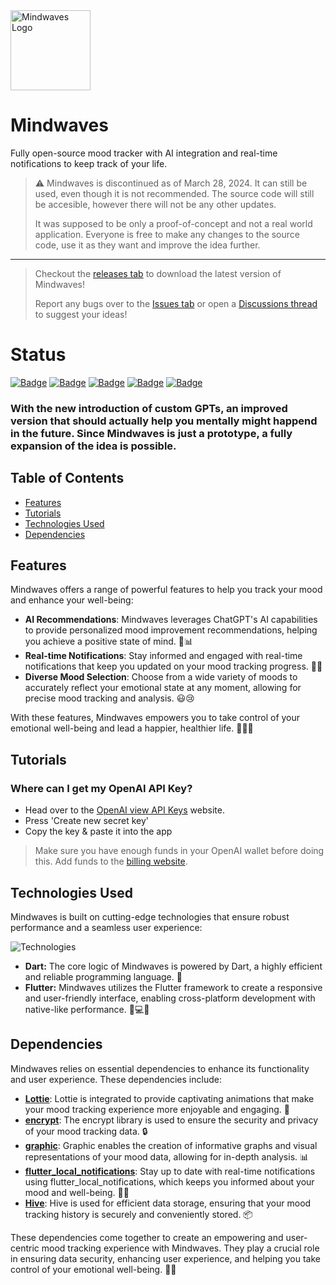<img src="https://i.imgur.com/yjA4qfE.png" alt="Mindwaves Logo" width="128" height="128">

# Mindwaves

Fully open-source mood tracker with AI integration and real-time notifications to keep track of your life.

> ⚠️ Mindwaves is discontinued as of March 28, 2024. It can still be used, even though it is not recommended. The source code will still be accesible, however there will not be any other updates.
> 
> It was supposed to be only a proof-of-concept and not a real world application. Everyone is free to make any changes to the source code, use it as they want and improve the idea further. 
---
> Checkout the [releases tab](https://github.com/sauciucrazvan/mindwaves/releases) to download the latest version of Mindwaves!
> 
> Report any bugs over to the [Issues tab](https://github.com/sauciucrazvan/mindwaves/issues) or open a [Discussions thread](https://github.com/sauciucrazvan/mindwaves/discussions) to suggest your ideas!

# Status
[![Badge](https://img.shields.io/badge/version-1.1.0-green?style=for-the-badge)](https://github.com/sauciucrazvan/mindwaves/releases)
[![Badge](https://img.shields.io/github/forks/sauciucrazvan/mindwaves?style=for-the-badge)](https://github.com/sauciucrazvan/mindwaves/forks)
[![Badge](https://img.shields.io/github/stars/sauciucrazvan/mindwaves?style=for-the-badge)](https://github.com/sauciucrazvan/mindwaves/stargazers)
[![Badge](https://img.shields.io/github/issues/sauciucrazvan/mindwaves?style=for-the-badge)](https://github.com/sauciucrazvan/mindwaves/issues)
[![Badge](https://img.shields.io/badge/License-MIT-yellow.svg?style=for-the-badge)](https://opensource.org/licenses/MIT)

### With the new introduction of custom GPTs, an improved version that should actually help you mentally might happend in the future. Since Mindwaves is just a prototype, a fully expansion of the idea is possible.

## Table of Contents
- [Features](#features)
- [Tutorials](#tutorials)
- [Technologies Used](#technologies-used)
- [Dependencies](#dependencies)

## Features

Mindwaves offers a range of powerful features to help you track your mood and enhance your well-being:

- **AI Recommendations**: Mindwaves leverages ChatGPT's AI capabilities to provide personalized mood improvement recommendations, helping you achieve a positive state of mind. 🤖📊
- **Real-time Notifications**: Stay informed and engaged with real-time notifications that keep you updated on your mood tracking progress. 📱🔔
- **Diverse Mood Selection**: Choose from a wide variety of moods to accurately reflect your emotional state at any moment, allowing for precise mood tracking and analysis. 😃😢

With these features, Mindwaves empowers you to take control of your emotional well-being and lead a happier, healthier life. 🧘‍♂️🌟

## Tutorials

### Where can I get my OpenAI API Key?

- Head over to the [OpenAI view API Keys](https://platform.openai.com/account/api-keys) website.
- Press 'Create new secret key'
- Copy the key & paste it into the app

> Make sure you have enough funds in your OpenAI wallet before doing this.
> Add funds to the [billing website](https://platform.openai.com/account/billing/overview).

## Technologies Used

Mindwaves is built on cutting-edge technologies that ensure robust performance and a seamless user experience:

![Technologies](https://skillicons.dev/icons?i=dart,flutter)

- **Dart:** The core logic of Mindwaves is powered by Dart, a highly efficient and reliable programming language. 🎯
- **Flutter:** Mindwaves utilizes the Flutter framework to create a responsive and user-friendly interface, enabling cross-platform development with native-like performance. 📱💻🌐

## Dependencies

Mindwaves relies on essential dependencies to enhance its functionality and user experience. These dependencies include:

- **[Lottie](https://pub.dev/packages/lottie)**: Lottie is integrated to provide captivating animations that make your mood tracking experience more enjoyable and engaging. 🎈
- **[encrypt](https://pub.dev/packages/encrypt)**: The encrypt library is used to ensure the security and privacy of your mood tracking data. 🔒
- **[graphic](https://pub.dev/packages/graphic)**: Graphic enables the creation of informative graphs and visual representations of your mood data, allowing for in-depth analysis. 📊
- **[flutter_local_notifications](https://pub.dev/packages/flutter_local_notifications)**: Stay up to date with real-time notifications using flutter_local_notifications, which keeps you informed about your mood and well-being. 📱🔔
- **[Hive](https://pub.dev/packages/hive)**: Hive is used for efficient data storage, ensuring that your mood tracking history is securely and conveniently stored. 📦

These dependencies come together to create an empowering and user-centric mood tracking experience with Mindwaves. They play a crucial role in ensuring data security, enhancing user experience, and helping you take control of your emotional well-being. 🚀🌈
